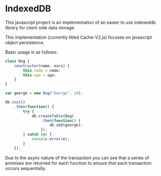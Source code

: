 <h1>IndexedDB</h1>
This javascript project is an implementation of an easier to use indexeddb library for client side data storage.

This implementation (currently titled Cache-V2.js) focuses on javascript object persistence.

Basic usage is as follows:

```javascript
class Dog {
    constructor(name, ears) {
        this.name = name;
        this.age = age;
    }
}

var george = new Dog("George", 10);

db.init()
    .then(function() {
        try {
            db.createTable(Dog)
                .then(function() {
                    db.add(george);
                });
        } catch (e) {
            console.error(e);
        }
    });

```

Due to the async nature of the transaction you can see that a series of promises are returned for each function to ensure that each transaction occurs sequentially.